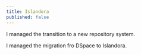 ```yaml
---
title: Islandora
published: false
---
```


I managed the transition to a new repository system.

I managed the migration fro DSpace to Islandora.
